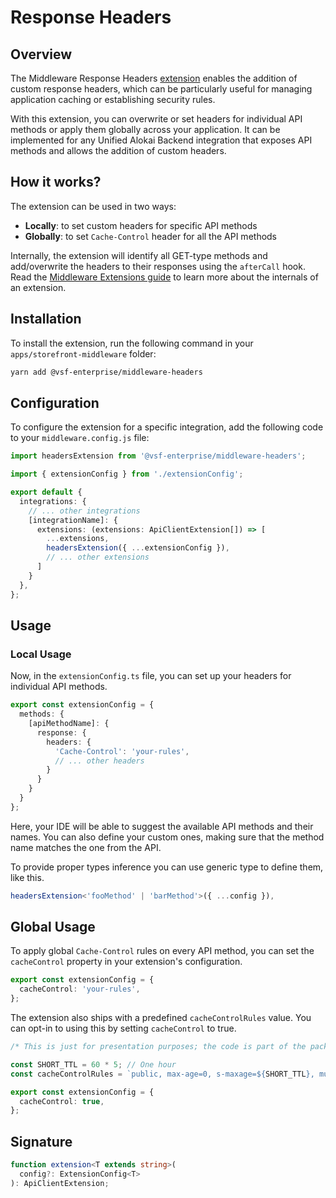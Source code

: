 # Response Headers

## Overview

The Middleware Response Headers [extension](/middleware/guides/extensions) enables the addition of custom response headers, which can be particularly useful for managing application caching or establishing security rules. 

With this extension, you can overwrite or set headers for individual API methods or apply them globally across your application. 
It can be implemented for any Unified Alokai Backend integration that exposes API methods and allows the addition of custom headers.

## How it works?

The extension can be used in two ways:

- **Locally**: to set custom headers for specific API methods
- **Globally**: to set `Cache-Control` header for all the API methods
  
Internally, the extension will identify all GET-type methods and add/overwrite the headers to their responses using the `afterCall` hook. Read the [Middleware Extensions guide](/middleware/guides/extensions#creating-an-extension) to learn more about the internals of an extension.

## Installation

To install the extension, run the following command in your `apps/storefront-middleware` folder:

```bash
yarn add @vsf-enterprise/middleware-headers
```

## Configuration

To configure the extension for a specific integration, add the following code to your `middleware.config.js` file:

```typescript [middleware.config.ts]
import headersExtension from '@vsf-enterprise/middleware-headers';

import { extensionConfig } from './extensionConfig';

export default {
  integrations: {
    // ... other integrations
    [integrationName]: {
      extensions: (extensions: ApiClientExtension[]) => [
        ...extensions,
        headersExtension({ ...extensionConfig }),
        // ... other extensions
      ]
    }
  },
};
```

## Usage

### Local Usage

Now, in the `extensionConfig.ts` file, you can set up your headers for individual API methods.

```typescript [extensionConfig.ts]
export const extensionConfig = {
  methods: {
    [apiMethodName]: {
      response: {
        headers: {
          'Cache-Control': 'your-rules',
          // ... other headers
        }
      }
    }
  }
};
```

Here, your IDE will be able to suggest the available API methods and their names. You can also define your custom ones, making sure that the method name matches the one from the API.

To provide proper types inference you can use generic type to define them, like this.

```typescript [middleware.config.ts]
headersExtension<'fooMethod' | 'barMethod'>({ ...config }),
```

## Global Usage

To apply global `Cache-Control` rules on every API method, you can set the `cacheControl` property in your extension's configuration.

```typescript [extensionConfig.ts]
export const extensionConfig = {
  cacheControl: 'your-rules',
};
```

The extension also ships with a predefined `cacheControlRules` value. You can opt-in to using this by setting `cacheControl` to true.

```typescript
/* This is just for presentation purposes; the code is part of the package internals. */

const SHORT_TTL = 60 * 5; // One hour
const cacheControlRules = `public, max-age=0, s-maxage=${SHORT_TTL}, must-revalidate`;
```

```typescript [extensionConfig.ts]
export const extensionConfig = {
  cacheControl: true,
};
```

## Signature

```typescript
function extension<T extends string>(
  config?: ExtensionConfig<T>
): ApiClientExtension;
```



